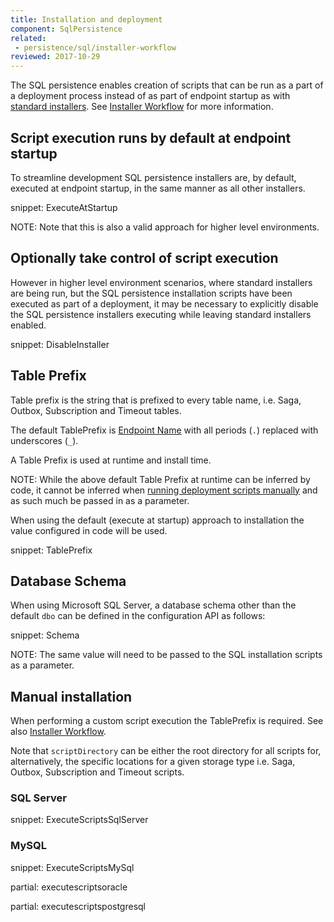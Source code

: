 ```yaml
---
title: Installation and deployment
component: SqlPersistence
related:
 - persistence/sql/installer-workflow
reviewed: 2017-10-29
---
```



The SQL persistence enables creation of scripts that can be run as a part of a deployment process instead of as part of endpoint startup as with [standard installers](/nservicebus/operations/installers.md). See [Installer Workflow](installer-workflow.md) for more information.


## Script execution runs by default at endpoint startup

To streamline development SQL persistence installers are, by default, executed at endpoint startup, in the same manner as all other installers. 

snippet: ExecuteAtStartup

NOTE: Note that this is also a valid approach for higher level environments.


## Optionally take control of script execution

However in higher level environment scenarios, where standard installers are being run, but the SQL persistence installation scripts have been executed as part of a deployment, it may be necessary to explicitly disable the SQL persistence installers executing while leaving standard installers enabled.

snippet: DisableInstaller


## Table Prefix

Table prefix is the string that is prefixed to every table name, i.e. Saga, Outbox, Subscription and Timeout tables.

The default TablePrefix is [Endpoint Name](/nservicebus/endpoints/specify-endpoint-name.md) with all periods (`.`) replaced with underscores (`_`).

A Table Prefix is used at runtime and install time. 

NOTE: While the above default Table Prefix at runtime can be inferred by code, it cannot be inferred when [running deployment scripts manually](#manual-installation) and as such much be passed in as a parameter.

When using the default (execute at startup) approach to installation the value configured in code will be used.

snippet: TablePrefix


## Database Schema

When using Microsoft SQL Server, a database schema other than the default `dbo` can be defined in the configuration API as follows:

snippet: Schema

NOTE: The same value will need to be passed to the SQL installation scripts as a parameter.


## Manual installation

When performing a custom script execution the TablePrefix is required. See also [Installer Workflow](installer-workflow.md).

Note that `scriptDirectory` can be either the root directory for all scripts for, alternatively, the specific locations for a given storage type i.e. Saga, Outbox, Subscription and Timeout scripts.


### SQL Server

snippet: ExecuteScriptsSqlServer


### MySQL

snippet: ExecuteScriptsMySql

partial: executescriptsoracle


partial: executescriptspostgresql
